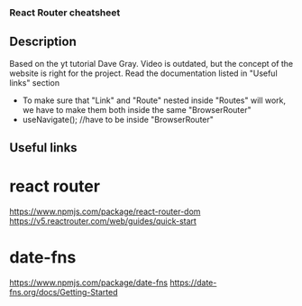 ### React Router cheatsheet

## Description

Based on the yt tutorial Dave Gray. Video is outdated, but the concept of the website is right for the project. Read the documentation listed in "Useful links" section

-   To make sure that "Link" and "Route" nested inside "Routes" will work, we have to make them both inside the same "BrowserRouter"
-   useNavigate(); //have to be inside "BrowserRouter"

## Useful links

# react router

https://www.npmjs.com/package/react-router-dom
https://v5.reactrouter.com/web/guides/quick-start

# date-fns

https://www.npmjs.com/package/date-fns
https://date-fns.org/docs/Getting-Started
